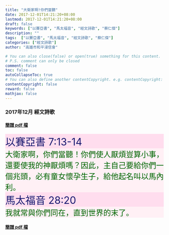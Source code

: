 ```yaml
---
title: "大衛家啊!你們當聽"
date: 2017-12-01T14:21:20+08:00
lastmod: 2017-12-01T14:21:20+08:00
draft: false
keywords: ["以賽亞書", "馬太福音", "經文詩歌", "蔡仁傑"]
description: ""
tags:  ["以賽亞書", "馬太福音", "經文詩歌", "蔡仁傑"]
categories: ["經文詩歌"]
author: "高雄市和平浸信會"

# You can also close(false) or open(true) something for this content.
# P.S. comment can only be closed
comment: false
toc: false
autoCollapseToc: true
# You can also define another contentCopyright. e.g. contentCopyright: "This is another copyright."
contentCopyright: false
reward: false
mathjax: false
---
```


### 2017年12月 經文詩歌

#### [簡譜 pdf 檔](/pdf-h/h201712.pdf "大衛家啊!你們當聽")

<div style="background-color:#FFDDEE"><font size="6", color="#191970">
以賽亞書 7:13-14
</font>
</div>

<div style="background-color:#FFF0F5"><font size="5", color="#006400">
大衛家啊，你們當聽！你們使人厭煩豈算小事，還要使我的神厭煩嗎？因此，主自己要給你們一個兆頭，必有童女懷孕生子，給他起名叫以馬內利。
</font>
</div>

<div style="background-color:#FFDDEE"><font size="6", color="#191970">
馬太福音 28:20
</font>
</div>

<div style="background-color:#FFF0F5"><font size="5", color="#006400">
我就常與你們同在，直到世界的末了。
</font>
</div>

#### [簡譜 pdf 檔](/pdf-h/h201712.pdf "大衛家啊!你們當聽")